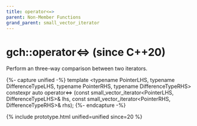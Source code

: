 ```yaml
---
title: operator<=>
parent: Non-Member Functions
grand_parent: small_vector_iterator
---
```


# gch::operator<=> <span class="title-annotation">(since C++20)</span>

Perform an three-way comparison between two iterators.

{%- capture unified -%}
template <typename PointerLHS, typename DifferenceTypeLHS,
          typename PointerRHS, typename DifferenceTypeRHS>
constexpr
auto
operator<=> (const small_vector_iterator<PointerLHS, DifferenceTypeLHS>& lhs,
             const small_vector_iterator<PointerRHS, DifferenceTypeRHS>& rhs);
{%- endcapture -%}

{% include prototype.html unified=unified since=20 %}
